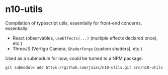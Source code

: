 # n10-utils

Compilation of typescript utils, essentially for front-end concerns, essentially:
- React (observables, `useEffects(...)` (multiple effects declared once), etc.)
- ThreeJS (Vertigo Camera, `ShaderForge` (custom shaders), etc.)

Used as a submodule for now, could be turned to a NPM package.

```
git submodule add https://github.com/jniac/n10-utils.git src/n10-utils
```
